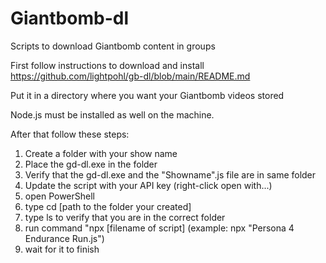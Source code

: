 # Giantbomb-dl
Scripts to download Giantbomb content in groups

First follow instructions to download and install https://github.com/lightpohl/gb-dl/blob/main/README.md 

Put it in a directory where you want your Giantbomb videos stored

Node.js must be installed as well on the machine. 

After that follow these steps:
1. Create a folder with your show name
2. Place the gd-dl.exe in the folder
3. Verify that the gd-dl.exe and the "Showname".js file are in same folder
4. Update the script with your API key (right-click open with...)
5. open PowerShell
6. type cd [path to the folder your created]
7. type ls to verify that you are in the correct folder
8. run command "npx [filename of script] (example: npx "Persona 4 Endurance Run.js")
9. wait for it to finish
